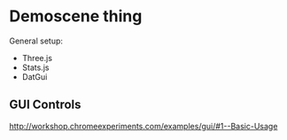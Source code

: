 Demoscene thing
===============

General setup:
 * Three.js
 * Stats.js
 * DatGui


GUI Controls
------------
http://workshop.chromeexperiments.com/examples/gui/#1--Basic-Usage
